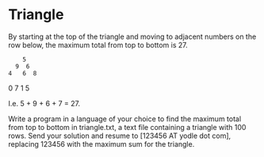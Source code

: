 Triangle
========
By starting at the top of the triangle and moving to adjacent numbers on the row below, the maximum total from top to bottom is 27.


        5
      9  6
    4   6  8
  0   7  1   5


I.e. 5 + 9 + 6 + 7 = 27.

Write a program in a language of your choice to find the maximum total from top to bottom in triangle.txt, a text file containing a triangle with 100 rows. Send your solution and resume to [123456 AT yodle dot com], replacing 123456 with the maximum sum for the triangle.
